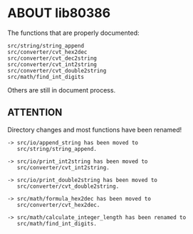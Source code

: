 # ABOUT lib80386

The functions that are properly documented:

    src/string/string_append
    src/converter/cvt_hex2dec
    src/converter/cvt_dec2string
    src/converter/cvt_int2string
    src/converter/cvt_double2string
    src/math/find_int_digits

Others are still in document process.

## ATTENTION

Directory changes and most functions have been renamed!

    -> src/io/append_string has been moved to
       src/string/string_append.

    -> src/io/print_int2string has been moved to
       src/converter/cvt_int2string.

    -> src/io/print_double2string has been moved to
       src/converter/cvt_double2string.

    -> src/math/formula_hex2dec has been moved to
       src/converter/cvt_hex2dec.

    -> src/math/calculate_integer_length has been renamed to
       src/math/find_int_digits.
